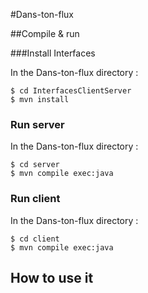 #Dans-ton-flux

##Compile & run

###Install Interfaces

In the Dans-ton-flux directory :
```
$ cd InterfacesClientServer
$ mvn install
```

### Run server

In the Dans-ton-flux directory :
```
$ cd server
$ mvn compile exec:java
```

### Run client

In the Dans-ton-flux directory :
```
$ cd client
$ mvn compile exec:java
```

## How to use it
